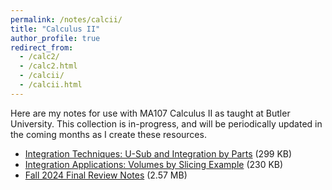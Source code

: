 ```yaml
---
permalink: /notes/calcii/
title: "Calculus II"
author_profile: true
redirect_from: 
  - /calc2/
  - /calc2.html
  - /calcii/
  - /calcii.html
---
```

Here are my notes for use with MA107 Calculus II as taught at Butler University. This collection is in-progress, and will be periodically updated in the coming months as I create these resources.

* [Integration Techniques: U-Sub and Integration by Parts](\files\calcii\integration_techniques_1.pdf) (299 KB)
* [Integration Applications: Volumes by Slicing Example](\files\calcii\volumes_slicing.pdf) (230 KB)
* [Fall 2024 Final Review Notes](\files\calcii\f24reviewnotes.pdf) (2.57 MB)
